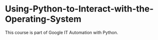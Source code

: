 # Using-Python-to-Interact-with-the-Operating-System
This course is part of Google IT Automation with Python.
